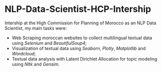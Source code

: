 # NLP-Data-Scientist-HCP-Intership

Intership at the High Commission for Planning of Morocco as an NLP Data Scientist, my main tasks were:

- Web Scraping moroccan websites to collect multilingual textual data using *Selenium* and *BeautifulSoup4*;
- Visualization of textual data using *Seaborn*, *Plotly*, *Matplotlib* and *Wordcloud*;
- Textual data analysis with Latent Dirichlet Allocation for topic modeling using *Nltk* and *Gensim*.
